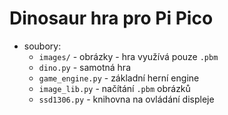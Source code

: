 # Dinosaur hra pro Pi Pico

- soubory:
  - `images/` - obrázky - hra využívá pouze `.pbm`
  - `dino.py` - samotná hra
  - `game_engine.py` - základní herní engine
  - `image_lib.py` - načítání `.pbm` obrázků
  - `ssd1306.py` - knihovna na ovládání displeje